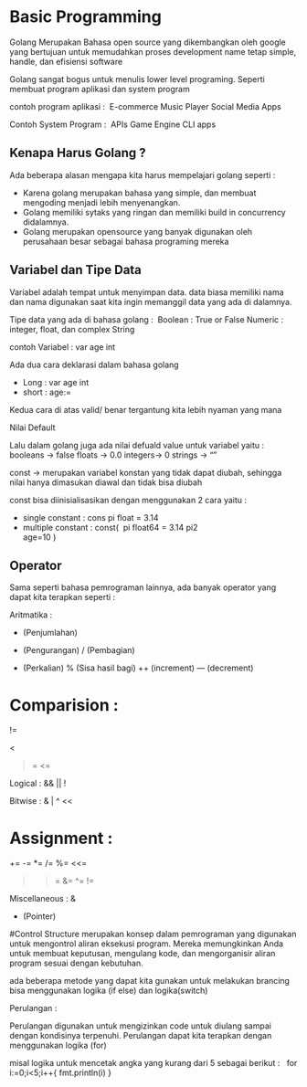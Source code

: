 # Basic Programming

Golang
Merupakan Bahasa open source yang dikembangkan oleh google yang bertujuan untuk memudahkan proses development name tetap simple, handle, dan efisiensi software

Golang sangat bogus untuk menulis lower level programing. Seperti membuat program aplikasi dan system program

contoh program aplikasi : 
E-commerce Music Player
Social Media Apps

Contoh System Program : 
APIs
Game Engine
CLI apps

## Kenapa Harus Golang ? 

Ada beberapa alasan mengapa kita harus mempelajari golang seperti : 

- Karena golang merupakan bahasa yang simple, dan membuat mengoding menjadi lebih menyenangkan. 
- Golang memiliki sytaks yang ringan dan memiliki build in concurrency didalamnya.
- Golang merupakan opensource yang banyak digunakan oleh perusahaan besar sebagai bahasa programing mereka

## Variabel dan Tipe Data
Variabel adalah tempat untuk menyimpan data. data biasa memiliki nama dan nama digunakan saat kita ingin memanggil data yang ada di dalamnya.

Tipe data yang ada di bahasa golang :  Boolean : True or False
Numeric : integer, float, dan complex
String

contoh Variabel : var age int

Ada dua cara deklarasi dalam bahasa golang 
* Long : var age int
* short : age:=

Kedua cara di atas valid/ benar tergantung kita lebih nyaman yang mana


Nilai Default

Lalu dalam golang juga ada nilai defuald value untuk variabel yaitu :  booleans -> false
floats -> 0.0
integers-> 0
strings -> “”


const -> merupakan variabel konstan yang tidak dapat diubah, sehingga nilai hanya dimasukan diawal dan tidak bisa diubah

const bisa diinisialisasikan dengan menggunakan 2 cara yaitu :

* single constant : cons pi float = 3.14
* multiple constant : const( 
pi float64 = 3.14 
pi2  
age=10
)

## Operator 
Sama seperti bahasa pemrograman lainnya, ada banyak operator yang dapat kita terapkan seperti :

Aritmatika : 
+ (Penjumlahan)
- (Pengurangan)
/ (Pembagian)
* (Perkalian)
% (Sisa hasil bagi)
++ (increment)
— (decrement)

Comparision :
==
!=
>
<
>=
<=

Logical :
&&
||
!

Bitwise :
&
|
^
<<
>>

Assignment :
=
+=
-=
*=
/=
%=
<<=
>>=
&=
^=
!=

Miscellaneous :
&
* (Pointer)
 
#Control Structure 
merupakan  konsep dalam pemrograman yang digunakan untuk mengontrol aliran eksekusi program. Mereka memungkinkan Anda untuk membuat keputusan, mengulang kode, dan mengorganisir aliran program sesuai dengan kebutuhan.

ada beberapa metode yang dapat kita gunakan untuk melakukan brancing bisa menggunakan logika (if else) dan logika(switch)

Perulangan :

Perulangan digunakan untuk mengizinkan code untuk diulang sampai dengan kondisinya terpenuhi. Perulangan dapat kita terapkan dengan menggunakan logika (for)

misal logika untuk mencetak angka yang kurang dari 5 sebagai berikut :   for i:=0;i<5;i++{ fmt.println(i) }
